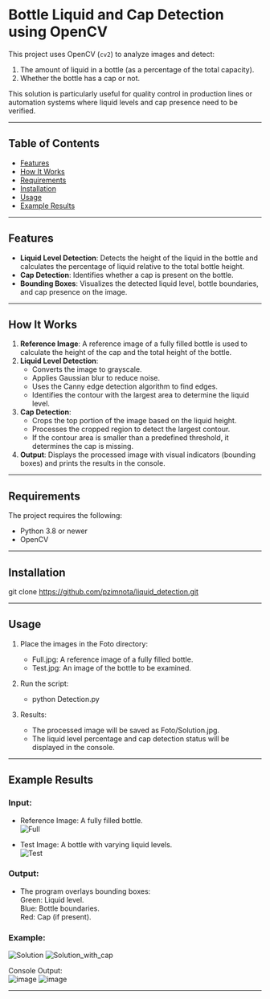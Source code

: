 # Bottle Liquid and Cap Detection using OpenCV

This project uses OpenCV (`cv2`) to analyze images and detect:
1. The amount of liquid in a bottle (as a percentage of the total capacity).
2. Whether the bottle has a cap or not.

This solution is particularly useful for quality control in production lines or automation systems where liquid levels and cap presence need to be verified.

---

## Table of Contents
- [Features](#features)
- [How It Works](#how-it-works)
- [Requirements](#requirements)
- [Installation](#installation)
- [Usage](#usage)
- [Example Results](#example-results)

---

## Features

- **Liquid Level Detection**: Detects the height of the liquid in the bottle and calculates the percentage of liquid relative to the total bottle height.
- **Cap Detection**: Identifies whether a cap is present on the bottle.
- **Bounding Boxes**: Visualizes the detected liquid level, bottle boundaries, and cap presence on the image.

---

## How It Works

1. **Reference Image**: A reference image of a fully filled bottle is used to calculate the height of the cap and the total height of the bottle.
2. **Liquid Level Detection**: 
   - Converts the image to grayscale.
   - Applies Gaussian blur to reduce noise.
   - Uses the Canny edge detection algorithm to find edges.
   - Identifies the contour with the largest area to determine the liquid level.
3. **Cap Detection**:
   - Crops the top portion of the image based on the liquid height.
   - Processes the cropped region to detect the largest contour.
   - If the contour area is smaller than a predefined threshold, it determines the cap is missing.
4. **Output**: Displays the processed image with visual indicators (bounding boxes) and prints the results in the console.

---

## Requirements

The project requires the following:
- Python 3.8 or newer
- OpenCV

---

## Installation
git clone https://github.com/pzimnota/liquid_detection.git

---

## Usage
1. Place the images in the Foto directory:
   - Full.jpg: A reference image of a fully filled bottle.
   - Test.jpg: An image of the bottle to be examined.
     
2. Run the script:
   - python Detection.py 
   
4. Results:
   - The processed image will be saved as Foto/Solution.jpg.
   - The liquid level percentage and cap detection status will be displayed in the console.

---

## Example Results
   ### Input:
   - Reference Image: A fully filled bottle.\
   ![Full](https://github.com/user-attachments/assets/82c84b26-43e5-4fcc-8b1e-bbf1782c453f)

   - Test Image: A bottle with varying liquid levels.\
   ![Test](https://github.com/user-attachments/assets/20af7d9d-70aa-40c3-9959-b2e190deeb91)
   
   ### Output:
   - The program overlays bounding boxes:\
      Green: Liquid level.\
      Blue: Bottle boundaries.\
      Red: Cap (if present).
   
   ### Example: 
   ![Solution](https://github.com/user-attachments/assets/d02610a5-a8f7-4203-b0fe-33e7d6df67a7)
   ![Solution_with_cap](https://github.com/user-attachments/assets/2269debe-f1a6-45cb-b72d-f1c1679065e2)

   Console Output: \
   ![image](https://github.com/user-attachments/assets/9a872133-6cea-4ed8-88a5-2f9ffd2517ba)
   ![image](https://github.com/user-attachments/assets/fe995949-4f6a-47de-833a-f26e0085dc39)


---
